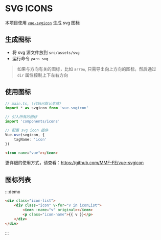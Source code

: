 
<style lang="scss" scoped>
    @import "~style/base/_base.scss";

    /deep/ {
        div.tab-header {
            display: none;
        }

        div.tab-panel {
            height: auto;
        }
    }

    .icon-list {
        display: flex;
        flex-wrap: wrap;
    }

    .icon {
        width: 100px;
        margin: 10px 5px;
        border-radius: 4px;
        text-align: center;

        /deep/ {
            .svg-icon {
                width: 80px;
                height: 80px;
            }
        }
    }

    .icon-name {
        line-height: 24px;
        font-size: 16px;
    }
</style>
<script lang="ts">
    import 'components/icons'

    import Vue from 'vue'
    import { Component } from 'vue-property-decorator'
    import { icons } from 'vue-svgicon'

    @Component({
        name: 'svg-demo'
    })
    export default class SvgDemo extends Vue {
        protected get iconList(): string[] {
            if (icons) {
                return Object.keys(icons)
            }
            return []
        }
    }
</script>

# SVG ICONS

本项目使用 [`vue-svgicon`](https://github.com/MMF-FE/vue-svgicon) 生成 svg 图标

## 生成图标

* 将 svg 源文件放到 `src/assets/svg`
* 运行命令 `yarn svg`

> 如果与方向有关的图标，比如 `arrow`, 只需导出向上方向的图标，然后通过 `dir` 属性控制上下左右方向

## 使用图标

```ts
// main.ts, (代码已默认生成)
import * as svgicon from 'vue-svgicon'

// 引入所有的图标
import 'components/icons'

// 配置 svg icon 插件
Vue.use(svgicon, {
    tagName: 'icon'
})
```

```html
<icon name="vue"></icon>
```

更详细的使用方式，请查看：https://github.com/MMF-FE/vue-svgicon

## 图标列表
:::demo
```html
<div class="icon-list">
    <div class="icon" v-for="v in iconList">
        <icon :name="v" original></icon>
        <p class="icon-name">{{ v }}</p>
    </div>
</div>
```
:::
